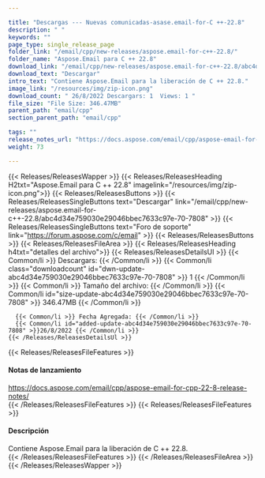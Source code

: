 ```yaml
---

title: "Descargas --- Nuevas comunicadas-asase.email-for-C ++-22.8"
description: " "
keywords: ""
page_type: single_release_page
folder_link: "/email/cpp/new-releases/aspose.email-for-c++-22.8/"
folder_name: "Aspose.Email para C ++ 22.8"
download_link: "/email/cpp/new-releases/aspose.email-for-c++-22.8/abc4d34e759030e29046bbec7633c97e-70-7808"
download_text: "Descargar"
intro_text: "Contiene Aspose.Email para la liberación de C ++ 22.8."
image_link: "/resources/img/zip-icon.png"
download_count: " 26/8/2022 Descargars: 1  Views: 1 "
file_size: "File Size: 346.47MB"
parent_path: "email/cpp"
section_parent_path: "email/cpp"

tags: ""
release_notes_url: "https://docs.aspose.com/email/cpp/aspose-email-for-cpp-22-8-release-notes/"
weight: 73

---
```


{{< Releases/ReleasesWapper >}}
  {{< Releases/ReleasesHeading H2txt="Aspose.Email para C ++ 22.8" imagelink="/resources/img/zip-icon.png">}}
  {{< Releases/ReleasesButtons >}}
    {{< Releases/ReleasesSingleButtons text="Descargar" link="/email/cpp/new-releases/aspose.email-for-c++-22.8/abc4d34e759030e29046bbec7633c97e-70-7808" >}}
    {{< Releases/ReleasesSingleButtons text="Foro de soporte" link="https://forum.aspose.com/c/email" >}}
  {{< Releases/ReleasesButtons >}}
  {{< Releases/ReleasesFileArea >}}
    {{< Releases/ReleasesHeading h4txt="detalles del archivo">}}
    {{< Releases/ReleasesDetailsUl >}}
      {{< Common/li >}} Descargars: {{< /Common/li >}}
      {{< Common/li class="downloadcount" id="dwn-update-abc4d34e759030e29046bbec7633c97e-70-7808" >}} 1 {{< /Common/li >}}
      {{< Common/li >}} Tamaño del archivo: {{< /Common/li >}}
      {{< Common/li id="size-update-abc4d34e759030e29046bbec7633c97e-70-7808" >}} 346.47MB {{< /Common/li >}}

      {{< Common/li >}} Fecha Agregada: {{< /Common/li >}}
      {{< Common/li id="added-update-abc4d34e759030e29046bbec7633c97e-70-7808" >}}26/8/2022 {{< /Common/li >}}
    {{< /Releases/ReleasesDetailsUl >}}

  {{< Releases/ReleasesFileFeatures >}}
      <h4>Notas de lanzamiento</h4><div><a href='https://docs.aspose.com/email/cpp/aspose-email-for-cpp-22-8-release-notes/'>https://docs.aspose.com/email/cpp/aspose-email-for-cpp-22-8-release-notes/</a></div>
  {{< /Releases/ReleasesFileFeatures >}}
  {{< Releases/ReleasesFileFeatures >}}
      <h4>Descripción</h4><div class="HTMLDescription">Contiene Aspose.Email para la liberación de C ++ 22.8.</div>
  {{< /Releases/ReleasesFileFeatures >}}
 {{< /Releases/ReleasesFileArea >}}
{{< /Releases/ReleasesWapper >}}


